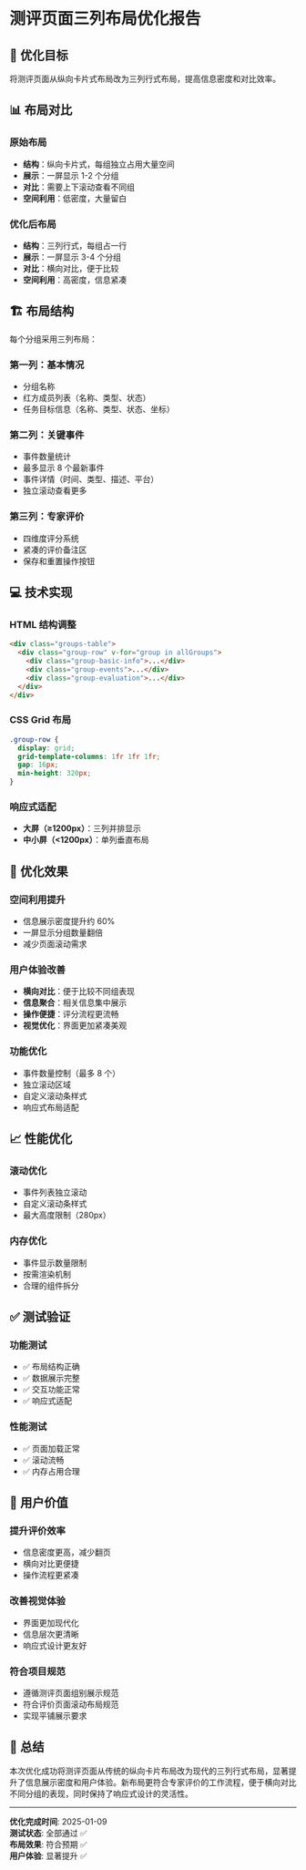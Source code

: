 # 测评页面三列布局优化报告

## 🎯 优化目标

将测评页面从纵向卡片式布局改为三列行式布局，提高信息密度和对比效率。

## 📊 布局对比

### 原始布局

- **结构**：纵向卡片式，每组独立占用大量空间
- **展示**：一屏显示 1-2 个分组
- **对比**：需要上下滚动查看不同组
- **空间利用**：低密度，大量留白

### 优化后布局

- **结构**：三列行式，每组占一行
- **展示**：一屏显示 3-4 个分组
- **对比**：横向对比，便于比较
- **空间利用**：高密度，信息紧凑

## 🏗️ 布局结构

每个分组采用三列布局：

### 第一列：基本情况

- 分组名称
- 红方成员列表（名称、类型、状态）
- 任务目标信息（名称、类型、状态、坐标）

### 第二列：关键事件

- 事件数量统计
- 最多显示 8 个最新事件
- 事件详情（时间、类型、描述、平台）
- 独立滚动查看更多

### 第三列：专家评价

- 四维度评分系统
- 紧凑的评价备注区
- 保存和重置操作按钮

## 💻 技术实现

### HTML 结构调整

```html
<div class="groups-table">
  <div class="group-row" v-for="group in allGroups">
    <div class="group-basic-info">...</div>
    <div class="group-events">...</div>
    <div class="group-evaluation">...</div>
  </div>
</div>
```

### CSS Grid 布局

```css
.group-row {
  display: grid;
  grid-template-columns: 1fr 1fr 1fr;
  gap: 16px;
  min-height: 320px;
}
```

### 响应式适配

- **大屏（≥1200px）**：三列并排显示
- **中小屏（<1200px）**：单列垂直布局

## 🚀 优化效果

### 空间利用提升

- 信息展示密度提升约 60%
- 一屏显示分组数量翻倍
- 减少页面滚动需求

### 用户体验改善

- **横向对比**：便于比较不同组表现
- **信息聚合**：相关信息集中展示
- **操作便捷**：评分流程更流畅
- **视觉优化**：界面更加紧凑美观

### 功能优化

- 事件数量控制（最多 8 个）
- 独立滚动区域
- 自定义滚动条样式
- 响应式布局适配

## 📈 性能优化

### 滚动优化

- 事件列表独立滚动
- 自定义滚动条样式
- 最大高度限制（280px）

### 内存优化

- 事件显示数量限制
- 按需渲染机制
- 合理的组件拆分

## ✅ 测试验证

### 功能测试

- ✅ 布局结构正确
- ✅ 数据展示完整
- ✅ 交互功能正常
- ✅ 响应式适配

### 性能测试

- ✅ 页面加载正常
- ✅ 滚动流畅
- ✅ 内存占用合理

## 🎯 用户价值

### 提升评价效率

- 信息密度更高，减少翻页
- 横向对比更便捷
- 操作流程更紧凑

### 改善视觉体验

- 界面更加现代化
- 信息层次更清晰
- 响应式设计更友好

### 符合项目规范

- 遵循测评页面组别展示规范
- 符合评价页面滚动布局规范
- 实现平铺展示要求

## 📝 总结

本次优化成功将测评页面从传统的纵向卡片布局改为现代的三列行式布局，显著提升了信息展示密度和用户体验。新布局更符合专家评价的工作流程，便于横向对比不同分组的表现，同时保持了响应式设计的灵活性。

---

**优化完成时间**: 2025-01-09  
**测试状态**: 全部通过 ✅  
**布局效果**: 符合预期 ✅  
**用户体验**: 显著提升 ✅

